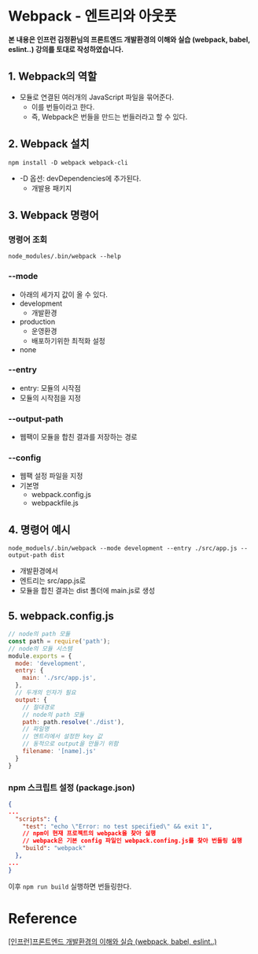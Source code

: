# Webpack - 엔트리와 아웃풋



**본 내용은 인프런 김정환님의 프론트엔드 개발환경의 이해와 실습 (webpack, babel, eslint..) 강의를 토대로 작성하였습니다.**



## 1. Webpack의 역할

* 모듈로 연결된 여러개의 JavaScript 파일을 묶어준다.
  * 이를 번들이라고 한다.
  * 즉, Webpack은 번들을 만드는 번들러라고 할 수 있다.



## 2. Webpack 설치

```shell
npm install -D webpack webpack-cli
```

* -D 옵션: devDependencies에 추가된다.
  * 개발용 패키지



## 3. Webpack 명령어

### 명령어 조회

```shell
node_modules/.bin/webpack --help
```



### --mode

* 아래의 세가지 값이 올 수 있다.
* development
  * 개발환경
* production
  * 운영환경
  * 배포하기위한 최적화 설정
* none



### --entry

* entry: 모듈의 시작점
* 모듈의 시작점을 지정



### --output-path

* 웹팩이 모듈을 합친 결과를 저장하는 경로



### --config

* 웹팩 설정 파일을 지정
* 기본명
  * webpack.config.js
  * webpackfile.js



## 4. 명령어 예시

```shell
node_moduels/.bin/webpack --mode development --entry ./src/app.js --output-path dist
```

* 개발환경에서
* 엔트리는 src/app.js로
* 모듈을 합친 결과는 dist 폴더에 main.js로 생성



## 5. webpack.config.js

```JavaScript
// node의 path 모듈
const path = require('path');
// node의 모듈 시스템
module.exports = {
  mode: 'development',
  entry: {
    main: './src/app.js',
  },
  // 두개의 인자가 필요
  output: {
    // 절대경로
    // node의 path 모듈
    path: path.resolve('./dist'),
    // 파일명
    // 엔트리에서 설정한 key 값
    // 동적으로 output을 만들기 위함
    filename: '[name].js'
  }
}
```



### npm 스크립트 설정 (package.json)

```json
{
...
  "scripts": {
    "test": "echo \"Error: no test specified\" && exit 1",
    // npm이 현재 프로젝트의 webpack을 찾아 실행
    // webpack은 기본 config 파일인 webpack.confing.js를 찾아 번들링 실행
    "build": "webpack"
  },
...
}
```

이후 `npm run build` 실행하면 번들링한다.

# Reference

[[인프런]프론트엔드 개발환경의 이해와 실습 (webpack, babel, eslint..)](https://www.inflearn.com/course/프론트엔드-개발환경/dashboard)